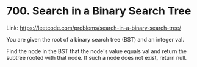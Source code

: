 # 700. Search in a Binary Search Tree

Link: https://leetcode.com/problems/search-in-a-binary-search-tree/

You are given the root of a binary search tree (BST) and an integer val.

Find the node in the BST that the node's value equals val and return the subtree rooted with that node. If such a node does not exist, return null.
